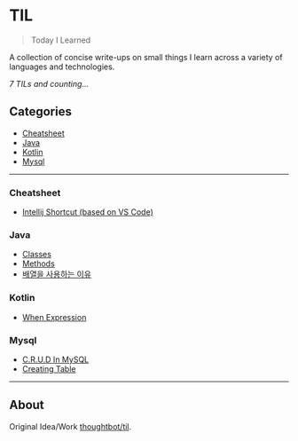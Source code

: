 # TIL

> Today I Learned

A collection of concise write-ups on small things I learn across a variety of 
languages and technologies.

_7 TILs and counting..._

## Categories
* [Cheatsheet](#CheatSheet)
* [Java](#Java)
* [Kotlin](#Kotlin)
* [Mysql](#MySQL)

---

### Cheatsheet

- [Intellij Shortcut (based on VS Code)](CheatSheet/Intellij-Shortcut.md)

### Java

- [Classes](Java/Classes.md)
- [Methods](Java/Methods.md)
- [배열을 사용하는 이유](Java/배열을_사용하는_이유.md)

### Kotlin

- [When Expression](Kotlin/When-Expression.md)

### Mysql

- [C.R.U.D In MySQL](MySQL/CRUD-In-MySQL.md)
- [Creating Table](MySQL/Creating-Table.md)

---


## About

Original Idea/Work [thoughtbot/til](https://github.com/thoughtbot/til).
